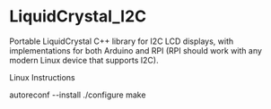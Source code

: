 # LiquidCrystal_I2C

Portable LiquidCrystal C++ library for I2C LCD displays, with implementations
for both Arduino and RPI (RPI should work with any modern Linux device that 
supports I2C).

Linux Instructions

autoreconf --install
./configure
make
